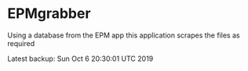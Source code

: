 # EPMgrabber
Using a database from the EPM app this application scrapes the files as required


Latest backup: Sun Oct 6 20:30:01 UTC 2019
